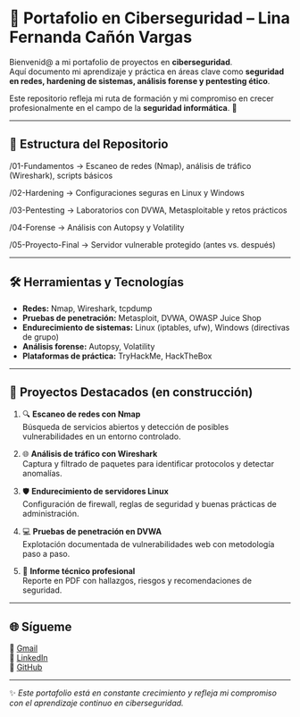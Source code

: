 # 🔐 Portafolio en Ciberseguridad – Lina Fernanda Cañón Vargas  

Bienvenid@ a mi portafolio de proyectos en **ciberseguridad**.  
Aquí documento mi aprendizaje y práctica en áreas clave como **seguridad en redes, hardening de sistemas, análisis forense y pentesting ético**.  

Este repositorio refleja mi ruta de formación y mi compromiso en crecer profesionalmente en el campo de la **seguridad informática**. 🚀  

---

## 📂 Estructura del Repositorio

/01-Fundamentos → Escaneo de redes (Nmap), análisis de tráfico (Wireshark), scripts básicos

/02-Hardening → Configuraciones seguras en Linux y Windows

/03-Pentesting → Laboratorios con DVWA, Metasploitable y retos prácticos

/04-Forense → Análisis con Autopsy y Volatility

/05-Proyecto-Final → Servidor vulnerable protegido (antes vs. después)



---

## 🛠️ Herramientas y Tecnologías

- **Redes:** Nmap, Wireshark, tcpdump  
- **Pruebas de penetración:** Metasploit, DVWA, OWASP Juice Shop  
- **Endurecimiento de sistemas:** Linux (iptables, ufw), Windows (directivas de grupo)  
- **Análisis forense:** Autopsy, Volatility  
- **Plataformas de práctica:** TryHackMe, HackTheBox  

---

## 📘 Proyectos Destacados (en construcción)

1. 🔍 **Escaneo de redes con Nmap**  
   Búsqueda de servicios abiertos y detección de posibles vulnerabilidades en un entorno controlado.  

2. 🌐 **Análisis de tráfico con Wireshark**  
   Captura y filtrado de paquetes para identificar protocolos y detectar anomalías.  

3. 🛡️ **Endurecimiento de servidores Linux**  
   Configuración de firewall, reglas de seguridad y buenas prácticas de administración.  

4. 💻 **Pruebas de penetración en DVWA**  
   Explotación documentada de vulnerabilidades web con metodología paso a paso.  

5. 📑 **Informe técnico profesional**  
   Reporte en PDF con hallazgos, riesgos y recomendaciones de seguridad.  

---

<!--## 📫 Sígueme

- **LinkedIn:** [linkedin.com/in/lina-fernanda-c-a73843179]  
- **Correo:** [lf.cybershield@gmail.com]  
- **GitHub:** [github.com/Lina-Fernanda] 
## 🌐 Sígueme

<a href="mailto:lf.cybershield@gmail.com"><img src="https://img.icons8.com/ios-glyphs/30/EA4335/gmail.png"/></a>
<a href="https://linkedin.com/in/lina-fernanda-c-a73843179"><img src="https://img.icons8.com/ios-glyphs/30/0077B5/linkedin.png"/></a>
<a href="https://github.com/Lina-Fernanda"><img src="https://img.icons8.com/ios-glyphs/30/ffffff/github.png" style="background:black; border-radius:50%"/></a> -->

## 🌐 Sígueme

📧 [Gmail](mailto:lina.canon.cyber@gmail.com)  
💼 [LinkedIn](https://linkedin.com/in/tuusuario)  
🐙 [GitHub](https://github.com/tuusuario)  


---

✨ *Este portafolio está en constante crecimiento y refleja mi compromiso con el aprendizaje continuo en ciberseguridad.*  
